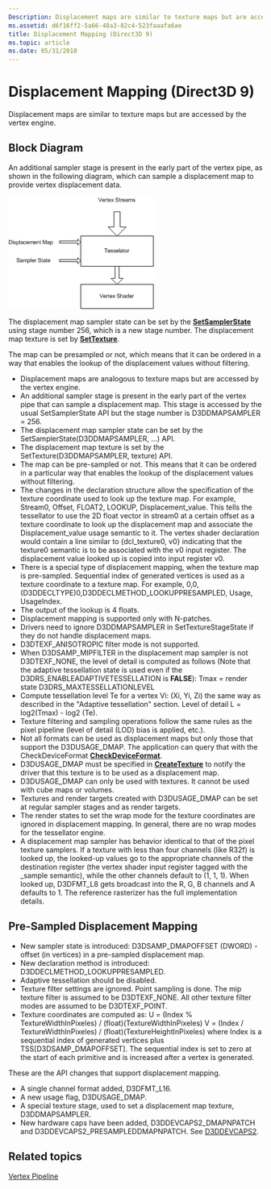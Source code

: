 ```yaml
---
Description: Displacement maps are similar to texture maps but are accessed by the vertex engine.
ms.assetid: d6f16ff2-5a66-48a3-82c4-523faaafa6ae
title: Displacement Mapping (Direct3D 9)
ms.topic: article
ms.date: 05/31/2018
---
```


# Displacement Mapping (Direct3D 9)

Displacement maps are similar to texture maps but are accessed by the vertex engine.

## Block Diagram

An additional sampler stage is present in the early part of the vertex pipe, as shown in the following diagram, which can sample a displacement map to provide vertex displacement data.

![diagram of the sampler stage in the vertex pipe](images/tessellatordx9.png)

The displacement map sampler state can be set by the [**SetSamplerState**](/windows/desktop/api) using stage number 256, which is a new stage number. The displacement map texture is set by [**SetTexture**](https://msdn.microsoft.com/library/Bb174461(v=VS.85).aspx).

The map can be presampled or not, which means that it can be ordered in a way that enables the lookup of the displacement values without filtering.

-   Displacement maps are analogous to texture maps but are accessed by the vertex engine.
-   An additional sampler stage is present in the early part of the vertex pipe that can sample a displacement map. This stage is accessed by the usual SetSamplerState API but the stage number is D3DDMAPSAMPLER = 256.
-   The displacement map sampler state can be set by the SetSamplerState(D3DDMAPSAMPLER, ...) API.
-   The displacement map texture is set by the SetTexture(D3DDMAPSAMPLER, texture) API.
-   The map can be pre-sampled or not. This means that it can be ordered in a particular way that enables the lookup of the displacement values without filtering.
-   The changes in the declaration structure allow the specification of the texture coordinate used to look up the texture map. For example, Stream0, Offset, FLOAT2, LOOKUP, Displacement\_value. This tells the tessellator to use the 2D float vector in stream0 at a certain offset as a texture coordinate to look up the displacement map and associate the Displacement\_value usage semantic to it. The vertex shader declaration would contain a line similar to {dcl\_texture0, v0} indicating that the texture0 semantic is to be associated with the v0 input register. The displacement value looked up is copied into input register v0.
-   There is a special type of displacement mapping, when the texture map is pre-sampled. Sequential index of generated vertices is used as a texture coordinate to a texture map. For example, 0,0,(D3DDECLTYPE)0,D3DDECLMETHOD\_LOOKUPPRESAMPLED, Usage, UsageIndex.
-   The output of the lookup is 4 floats.
-   Displacement mapping is supported only with N-patches.
-   Drivers need to ignore D3DDMAPSAMPLER in SetTextureStageState if they do not handle displacement maps.
-   D3DTEXF\_ANISOTROPIC filter mode is not supported.
-   When D3DSAMP\_MIPFILTER in the displacement map sampler is not D3DTEXF\_NONE, the level of detail is computed as follows (Note that the adaptive tessellation state is used even if the D3DRS\_ENABLEADAPTIVETESSELLATION is **FALSE**): Tmax = render state D3DRS\_MAXTESSELLATIONLEVEL
-   Compute tessellation level Te for a vertex Vi: (Xi, Yi, Zi) the same way as described in the "Adaptive tessellation" section. Level of detail L = log2(Tmax) - log2 (Te).
-   Texture filtering and sampling operations follow the same rules as the pixel pipeline (level of detail (LOD) bias is applied, etc.).
-   Not all formats can be used as displacement maps but only those that support the D3DUSAGE\_DMAP. The application can query that with the CheckDeviceFormat [**CheckDeviceFormat**](https://msdn.microsoft.com/library/Bb174309(v=VS.85).aspx).
-   D3DUSAGE\_DMAP must be specified in [**CreateTexture**](https://msdn.microsoft.com/library/Bb174363(v=VS.85).aspx) to notify the driver that this texture is to be used as a displacement map.
-   D3DUSAGE\_DMAP can only be used with textures. It cannot be used with cube maps or volumes.
-   Textures and render targets created with D3DUSAGE\_DMAP can be set at regular sampler stages and as render targets.
-   The render states to set the wrap mode for the texture coordinates are ignored in displacement mapping. In general, there are no wrap modes for the tessellator engine.
-   A displacement map sampler has behavior identical to that of the pixel texture samplers. If a texture with less than four channels (like R32f) is looked up, the looked-up values go to the appropriate channels of the destination register (the vertex shader input register tagged with the \_sample semantic), while the other channels default to (1, 1, 1). When looked up, D3DFMT\_L8 gets broadcast into the R, G, B channels and A defaults to 1. The reference rasterizer has the full implementation details.

## Pre-Sampled Displacement Mapping

-   New sampler state is introduced: D3DSAMP\_DMAPOFFSET (DWORD) - offset (in vertices) in a pre-sampled displacement map.
-   New declaration method is introduced: D3DDECLMETHOD\_LOOKUPPRESAMPLED.
-   Adaptive tessellation should be disabled.
-   Texture filter settings are ignored. Point sampling is done. The mip texture filter is assumed to be D3DTEXF\_NONE. All other texture filter modes are assumed to be D3DTEXF\_POINT.
-   Texture coordinates are computed as: U = (Index % TextureWidthInPixeles) / (float)(TextureWidthInPixeles) V = (Index / TextureWidthInPixeles) / (float)(TextureHeightInPixeles) where Index is a sequential index of generated vertices plus TSS\[D3DSAMP\_DMAPOFFSET\]. The sequential index is set to zero at the start of each primitive and is increased after a vertex is generated.

These are the API changes that support displacement mapping.

-   A single channel format added, D3DFMT\_L16.
-   A new usage flag, D3DUSAGE\_DMAP.
-   A special texture stage, used to set a displacement map texture, D3DDMAPSAMPLER.
-   New hardware caps have been added, D3DDEVCAPS2\_DMAPNPATCH and D3DDEVCAPS2\_PRESAMPLEDDMAPNPATCH. See [D3DDEVCAPS2](d3ddevcaps2.md).

## Related topics

<dl> <dt>

[Vertex Pipeline](vertex-pipeline.md)
</dt> </dl>

 

 



